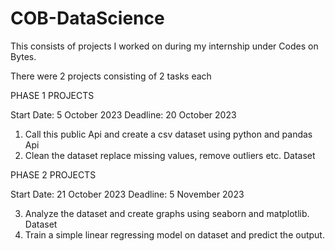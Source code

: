# COB-DataScience
This consists of projects I worked on during my internship under Codes on Bytes.

There were 2 projects consisting of 2 tasks each

PHASE 1 PROJECTS

Start Date: 5 October 2023
Deadline: 20 October 2023

1. Call this public Api and create a csv dataset using python and pandas
Api
2. Clean the dataset replace missing values, remove outliers etc.
Dataset

PHASE 2 PROJECTS

Start Date: 21 October 2023
Deadline: 5 November 2023

3. Analyze the dataset and create graphs using seaborn and matplotlib.
Dataset
4. Train a simple linear regressing model on dataset and predict the
output.
